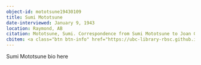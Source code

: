```yaml
---
object-id: mototsune19430109
title: Sumi Mototsune
date-interviewed: January 9, 1943
location: Raymond, AB
citation: Mototsune, Sumi. Correspondence from Sumi Mototsune to Joan Gillis. 9 January 1943. RBSC-ARC-1786-02-12. Joan Gillis fonds. University of British Columbia Library Rare Books and Special Collections, Vancouver, Canada.
cbitem: <a class="btn btn-info" href="https://ubc-library-rbsc.github.io/gillis-2021/item.html?id=gillis035">View Item</a>
---
```


Sumi Mototsune bio here
